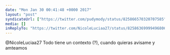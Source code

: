 ```yaml
---
date: "Mon Jan 30 00:41:48 +0000 2017"
layout: "post"
syndicateUrl: ["https://twitter.com/pudymody/status/825866570320707585"]
media: []
inReplyTo: "https://twitter.com/NicoleLuciaa27/status/825863699994968065"
---
```

@NicoleLuciaa27 Todo tiene un contexto (?), cuando quieras avisame y amteamos